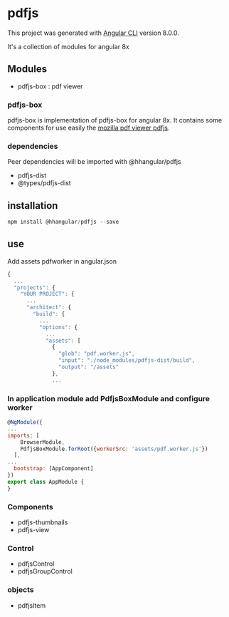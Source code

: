 # pdfjs

This project was generated with [Angular CLI](https://github.com/angular/angular-cli) version 8.0.0.

It's a collection of modules for angular 8x

## Modules
  - pdfjs-box : pdf viewer

### pdfjs-box

pdfjs-box is implementation of pdfjs-box for angular 8x. It contains some components for use easily the [mozilla pdf viewer pdfjs](https://github.com/mozilla/pdf.js).

### dependencies

Peer dependencies will be imported with @hhangular/pdfjs

  - pdfjs-dist
  - @types/pdfjs-dist

## installation

```javascript
npm install @hhangular/pdfjs --save
```

## use

Add assets pdfworker in angular.json

```javascript
{
  ...
  "projects": {
    "YOUR PROJECT": {
      ...
      "architect": {
        "build": {
          ...
          "options": {
            ...
            "assets": [
              { 
                "glob": "pdf.worker.js", 
                "input": "./node_modules/pdfjs-dist/build", 
                "output": "/assets" 
              },
              ...
```

### In application module add PdfjsBoxModule and configure worker

```javascript
@NgModule({
...
imports: [
    BrowserModule,
    PdfjsBoxModule.forRoot({workerSrc: 'assets/pdf.worker.js'})
  ],
...
  bootstrap: [AppComponent]
})
export class AppModule {
}
```

### Components
  - pdfjs-thumbnails
  - pdfjs-view

### Control
  - pdfjsControl
  - pdfjsGroupControl

### objects

  - pdfjsItem

